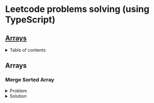 # Leetcode problems solving (using TypeScript)

## [Arrays](#arrays)


<details>
<summary>Table of contents</summary>

- [Merge Sorted Array](#merge-sorted-array)
</details>

## <a name="arrays"></a> Arrays

### <a name="merge-sorted-array"></a> Merge Sorted Array

<details>
<summary>Problem</summary>  

You are given two integer arrays ``nums1`` and ``nums2``, sorted in non-decreasing order, and two integers ``m`` and ``n``, representing the number of elements in ``nums1`` and ``nums2`` respectively.

Merge ``nums1`` and ``nums2`` into a single array sorted in non-decreasing order.

The final sorted array should not be returned by the function, but instead be stored inside the array ``nums1``. To accommodate this, ``nums1`` has a length of ``m + n``, where the first ``m`` elements denote the elements that should be merged, and the last ``n`` elements are set to ``0`` and should be ignored. ``nums2`` has a length of ``n``.

**Example 1:**

> **Input:** nums1 = [1,2,3,0,0,0], m = 3, nums2 = [2,5,6], n = 3  
**Output:** [1,2,2,3,5,6]  
**Explanation:** The arrays we are merging are [1,2,3] and [2,5,6].  
The result of the merge is [1,2,2,3,5,6] with the underlined elements coming from nums1.

**Example 2:**

> **Input:** nums1 = [1], m = 1, nums2 = [], n = 0  
**Output:** [1]  
**Explanation:** The arrays we are merging are [1] and [].  
The result of the merge is [1].

**Example 3:**

> **Input:** nums1 = [0], m = 0, nums2 = [1], n = 1  
**Output:** [1]  
**Explanation:** The arrays we are merging are [] and [1].  
The result of the merge is [1].  
Note that because m = 0, there are no elements in nums1. The 0 is only there to ensure the merge result can fit in nums1.
 

**Constraints:**

- ``nums1.length == m + n``
- ``nums2.length == n``
- ``0 <= m, n <= 200``
- ``1 <= m + n <= 200``
- ``-109 <= nums1[i], nums2[j] <= 109``
 

**Follow up:** Can you come up with an algorithm that runs in ``O(m + n)`` time?
</details> 

<details>
<summary>Solution</summary>  

```javascript
/**
 Do not return anything, modify nums1 in-place instead.
 */
export function merge(
  nums1: number[],
  m: number,
  nums2: number[],
  n: number
): void {
    /**
     Решение заключается в том, что мы будем заполнять целевой массив с конца - 
     то есть находить большие элементы и вставлять их в конец целевого массива.

     Вводим индексы вставки (последний элемент целевого массива)
     Индекс большего элемента первого массива (m - 1)
     И большего элемента второго массива (n - 1)
    */
  let insertionIndex = m + n - 1;
  let numsOneBiggestElementIndex = m - 1;
  let numsTwoBiggestElementIndex = n - 1;

    /**
     На каждой итерации будем убирать элементы из второго массива,
     поэтому ориентируемся на момент, когда он опустеет.

     Если второй массив изначально пуст, в цикл не зайдем и ответ будет равен
     исходному первому массиву.
    */
  while (nums2.length !== 0) {
    /**
     Если больший элемент второго массива больше или равен большему элементу целевого
    перемещаем его в место вставки - в конец целевого массива.
    
    То же самое делаем, если индекс большего элемента целевого массива равен -1.
    Это значит, что целевой массив пуст и нам просто нужно последовательно переложить элементы
    из второго в целевой.

    Не забываем декрементировать индекс большего элемента второго массива, т.к. мы удаляем из него элемент.
    */
    if (
      nums2[numsTwoBiggestElementIndex] >= nums1[numsOneBiggestElementIndex] ||
      numsOneBiggestElementIndex === -1
    ) {
      nums1[insertionIndex] = nums2.pop() as number;
      numsTwoBiggestElementIndex--;
    } else {
    /**
    Если больший элемент целевого массива больше большего элемента второго, перемещаем его в конец целевого -
    меняем его местами с элементом в месте вставки.

    Декрементируем индекс наибольшего элемента целевого массива, чтобы он указывал на элемент перед перемещённым.
    */
      const numsOneBiggestElement = nums1[numsOneBiggestElementIndex];
      nums1[numsOneBiggestElementIndex] = nums1[insertionIndex];
      nums1[insertionIndex] = numsOneBiggestElement;
      numsOneBiggestElementIndex--;
    }

    /**
    На каждом круге декрементируем индекс вставки
    */
    insertionIndex--;
  }
}
```
</details> 